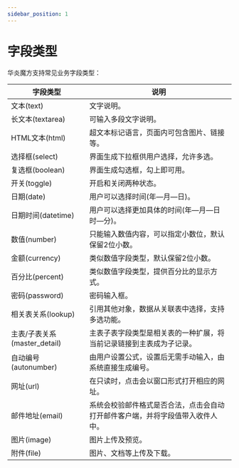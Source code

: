 ```yaml
---
sidebar_position: 1
---
```


# 字段类型

华炎魔方支持常见业务字段类型：

字段类型 | 说明
-- | --
文本(text) | 文字说明。
长文本(textarea) | 可输入多段文字说明。
HTML文本(html) | 超文本标记语言，页面内可包含图片、链接等。
选择框(select)| 界面生成下拉框供用户选择，允许多选。
复选框(boolean)| 界面生成勾选框，勾上即可用。
开关(toggle)| 开启和关闭两种状态。
日期(date)| 用户可以选择时间(年—月—日)。
日期时间(datetime)| 用户可以选择更加具体的时间(年—月—日 时—分)。
数值(number)| 只能输入数值内容，可以指定小数位，默认保留2位小数。
金额(currency)| 类似数值字段类型，默认保留2位小数。
百分比(percent)| 类似数值字段类型，提供百分比的显示方式。
密码(password)| 密码输入框。
相关表关系(lookup)| 引用其他对象，数据从关联表中选择，支持多选功能。
主表/子表关系(master_detail)| 主表子表字段类型是相关表的一种扩展，将当前记录链接到主表成为子记录。
自动编号(autonumber)| 由用户设置公式，设置后无需手动输入，由系统直接生成编号。
网址(url)| 在只读时，点击会以窗口形式打开相应的网址。
邮件地址(email)| 系统会校验邮件格式是否合法，点击会自动打开邮件客户端，并将字段值带入收件人中。
图片(image)| 图片上传及预览。
附件(file)| 图片、文档等上传及下载。